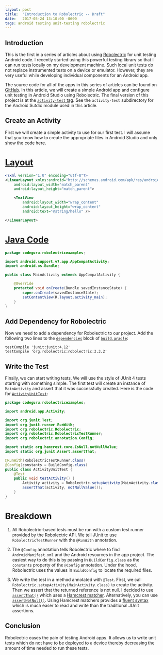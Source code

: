 ```yaml
---
layout: post
title:  "Introduction to Robolectric -- Draft"
date:   2017-05-24 13:10:00 -0600
tags: android testing unit-testing robolectric
---
```

Introduction
--

This is the first in a series of articles about using [Robolectric][5] for unit testing Android code. I recently started using this powerful testing library so that I can run tests locally on my development machine. Such local unit tests do not replace instrumented tests on a device or emulator. However, they are very useful while developing individual components for an Android app.

The source code for all of the apps in this series of articles can be found on [GitHub][1]. In this article, we will create a simple Android app and configure unit testing in Android Studio using Robolectric. The final version of this project is at the [`activity-test` tag][2]. See the `activity-test` subdirectory for the Android Sutdio module used in this article.

Create an Activity
--

First we will create a simple activity to use for our first test. I will assume that you know how to create the appropriate files in Android Studio and only show the code here.

[Layout][3]
==

```xml
<?xml version="1.0" encoding="utf-8"?>
<LinearLayout xmlns:android="http://schemas.android.com/apk/res/android"
    android:layout_width="match_parent"
    android:layout_height="match_parent">

    <TextView
        android:layout_width="wrap_content"
        android:layout_height="wrap_content"
        android:text="@string/hello" />

</LinearLayout>
```

[Java Code][4]
==

```java
package codeguru.robolectricexamples;

import android.support.v7.app.AppCompatActivity;
import android.os.Bundle;

public class MainActivity extends AppCompatActivity {

    @Override
    protected void onCreate(Bundle savedInstanceState) {
        super.onCreate(savedInstanceState);
        setContentView(R.layout.activity_main);
    }
}
```

Add Dependency for Robolectric
--

Now we need to add a dependency for Robolectric to our project. Add the following two lines to the [`dependencies`][6] block of [`build.gradle`][7]:

    testCompile 'junit:junit:4.12'
    testCompile 'org.robolectric:robolectric:3.3.2'

Write the Test
--

Finally, we can start writing tests. We will use the style of JUnit 4 tests starting with something simple. The first test will create an instance of `MainActivity` and assert that it was successfully created. Here is the code for [`ActivityUnitTest`][8]:

```java
package codeguru.robolectricexamples;

import android.app.Activity;

import org.junit.Test;
import org.junit.runner.RunWith;
import org.robolectric.Robolectric;
import org.robolectric.RobolectricTestRunner;
import org.robolectric.annotation.Config;

import static org.hamcrest.core.IsNull.notNullValue;
import static org.junit.Assert.assertThat;

@RunWith(RobolectricTestRunner.class)
@Config(constants = BuildConfig.class)
public class ActivityUnitTest {
    @Test
    public void testActivity() {
        Activity activity = Robolectric.setupActivity(MainActivity.class);
        assertThat(activity, notNullValue());
    }
}
```

Breakdown
==

1. All Robolectric-based tests must be run with a custom test runner provided by the Robolectric API. We tell JUnit to use `RobolectricTestRunner` with the `@RunWith` annotation.

2. The `@Config` annotation tells Robolectric where to find `AndroidManifest.xml` and the Android resources in the app project. The easiest way to do this is by passing in `BuildConfig.class` as the `constants` property of the `@Config` annotation. Under the hood, Robolectric uses the values in `BuildConfig` to locate the required files.

3. We write the test in a method annotated with `@Test`. First, we call `Robolectric.setupActivity(MainActivity.class)` to create the activity. Then we assert that the returned reference is not null. I decided to use [`assertThat()`][10] which uses a [Hamcrest matcher][9]. Alternatively, you can use [`assertNotNull()`][11]. Using Hamcrest matchers provides a [fluent syntax][12] which is much easer to read and write than the traditional JUnit assertions.

Conclusion
--

Robolectric eases the pain of testing Android apps. It allows us to write unit tests which do not have to be deployed to a device thereby decreasing the amount of time needed to run these tests.

[1]:https://github.com/codeguru42/robolectric-examples
[2]:https://github.com/codeguru42/robolectric-examples/tree/activity-test
[3]:https://github.com/codeguru42/robolectric-examples/blob/activity-test/activity-test/src/main/res/layout/activity_main.xml
[4]:https://github.com/codeguru42/robolectric-examples/blob/activity-test/activity-test/src/main/java/codeguru/robolectricexamples/MainActivity.java
[5]:http://robolectric.org/
[6]:https://github.com/codeguru42/robolectric-examples/blob/activity-test/activity-test/build.gradle#L22-L32
[7]:https://github.com/codeguru42/robolectric-examples/blob/activity-test/activity-test/build.gradle
[8]:https://github.com/codeguru42/robolectric-examples/blob/activity-test/activity-test/src/test/java/codeguru/robolectricexamples/ActivityUnitTest.java
[9]:http://hamcrest.org/JavaHamcrest/
[10]:http://junit.org/junit4/javadoc/latest/org/junit/Assert.html#assertThat(T,%20org.hamcrest.Matcher)
[11]:http://junit.org/junit4/javadoc/latest/org/junit/Assert.html#assertNotNull(java.lang.Object)
[12]:https://en.wikipedia.org/wiki/Fluent_interface
